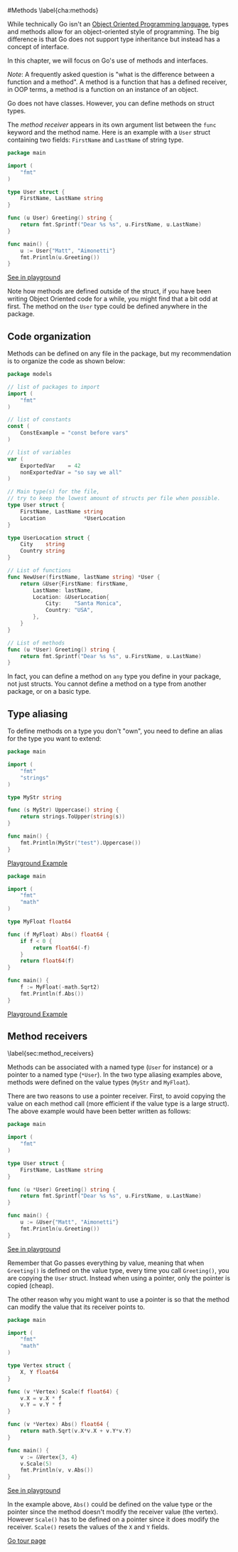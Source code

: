 #Methods
\label{cha:methods}

While technically Go isn't an [Object Oriented Programming
language](http://en.wikipedia.org/wiki/Object-oriented_programming),
types and methods allow for an object-oriented style of programming.
The big difference is that Go does not support type inheritance but
instead has a concept of interface.

In this chapter, we will focus on Go's use of methods and interfaces.

*Note*: A frequently asked question is "what is the difference between
a function and a method". A method is a function that has a defined
receiver, in OOP terms, a method is a function on an instance of an
object.

Go does not have classes. However, you can define methods on struct types.

The *method receiver* appears in its own argument list between the `func` keyword and the method name. Here is an example with a `User` struct containing two fields: `FirstName` and `LastName` of string type.


```go
package main

import (
	"fmt"
)

type User struct {
	FirstName, LastName string
}

func (u User) Greeting() string {
	return fmt.Sprintf("Dear %s %s", u.FirstName, u.LastName)
}

func main() {
	u := User{"Matt", "Aimonetti"}
	fmt.Println(u.Greeting())
}
```

[See in playground](http://play.golang.org/p/ITVfJkCiwk)


Note how methods are defined outside of the struct, if you have
been writing Object Oriented code for a while, you might find that a
bit odd at first. The method on the `User` type could be defined
anywhere in the package.

## Code organization

Methods can be defined on any file in the package, but my
recommendation is to organize the code as shown below:


```go
package models

// list of packages to import
import (
	"fmt"
)

// list of constants
const (
	ConstExample = "const before vars"
)

// list of variables
var (
	ExportedVar    = 42
	nonExportedVar = "so say we all"
)

// Main type(s) for the file,
// try to keep the lowest amount of structs per file when possible.
type User struct {
	FirstName, LastName string
	Location            *UserLocation
}

type UserLocation struct {
	City    string
	Country string
}

// List of functions
func NewUser(firstName, lastName string) *User {
	return &User{FirstName: firstName,
		LastName: lastName,
		Location: &UserLocation{
			City:    "Santa Monica",
			Country: "USA",
		},
	}
}

// List of methods
func (u *User) Greeting() string {
	return fmt.Sprintf("Dear %s %s", u.FirstName, u.LastName)
}
```

In fact, you can define a method on `any` type you define in your package, not just structs.
You cannot define a method on a type from another package, or on a basic type.

## Type aliasing

To define methods on a type you don't "own", you need to define an alias
for the type you want to extend:

```go
package main

import (
	"fmt"
	"strings"
)

type MyStr string

func (s MyStr) Uppercase() string {
	return strings.ToUpper(string(s))
}

func main() {
	fmt.Println(MyStr("test").Uppercase())
}
```

[Playground Example](http://play.golang.org/p/PIa4nYfDMm)

```go
package main

import (
    "fmt"
    "math"
)

type MyFloat float64

func (f MyFloat) Abs() float64 {
    if f < 0 {
        return float64(-f)
    }
    return float64(f)
}

func main() {
    f := MyFloat(-math.Sqrt2)
    fmt.Println(f.Abs())
}
```

[Playground Example](https://tour.golang.org/methods/2)


## Method receivers
\label{sec:method_receivers}

Methods can be associated with a named type (`User` for instance) or a pointer to a named type (`*User`).
In the two type aliasing examples above, methods were defined on the
value types (`MyStr` and `MyFloat`).

There are two reasons to use a pointer receiver.
First, to avoid copying the value on each method call (more efficient if the value type is a large struct).
The above example would have been better written as follows:

```go
package main

import (
	"fmt"
)

type User struct {
	FirstName, LastName string
}

func (u *User) Greeting() string {
	return fmt.Sprintf("Dear %s %s", u.FirstName, u.LastName)
}

func main() {
	u := &User{"Matt", "Aimonetti"}
	fmt.Println(u.Greeting())
}
```

[See in playground](http://play.golang.org/p/tEVN-vhyAi)

Remember that Go passes everything by value, meaning that when
`Greeting()` is defined on the value type, every time you call
`Greeting()`, you are copying the `User` struct. Instead when using a
pointer, only the pointer is copied (cheap).


The other reason why you might want to use a pointer is so that the method can modify the value that its receiver points to.

```go
package main

import (
	"fmt"
	"math"
)

type Vertex struct {
	X, Y float64
}

func (v *Vertex) Scale(f float64) {
	v.X = v.X * f
	v.Y = v.Y * f
}

func (v *Vertex) Abs() float64 {
	return math.Sqrt(v.X*v.X + v.Y*v.Y)
}

func main() {
	v := &Vertex{3, 4}
	v.Scale(5)
	fmt.Println(v, v.Abs())
}
```

[See in playground](http://play.golang.org/p/F-PI1fj5AZ)

In the example above, `Abs()` could be defined on the value type or the
pointer since the method doesn't modify the receiver value (the vertex).
However `Scale()` has to be defined on a pointer since it does modify the receiver.
`Scale()` resets the values of the `X` and `Y` fields.


[Go tour page](https://tour.golang.org/methods/3)



